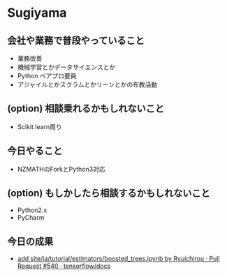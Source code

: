 # Sugiyama

## 会社や業務で普段やっていること

- 業務改善
- 機械学習とかデータサイエンスとか
- Python ペアプロ要員
- アジャイルとかスクラムとかリーンとかの布教活動

## (option) 相談乗れるかもしれないこと

- Scikit learn周り

## 今日やること

- NZMATHのForkとPython3対応

## (option) もしかしたら相談するかもしれないこと

- Python2.x
- PyCharm

## 今日の成果

* [add site/ja/tutorial/estimators/boosted_trees.ipynb by Ryuichirou · Pull Request #540 · tensorflow/docs](https://github.com/tensorflow/docs/pull/540)